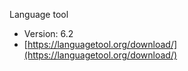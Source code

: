 Language tool
- Version: 6.2
- [https://languagetool.org/download/](https://languagetool.org/download/)
